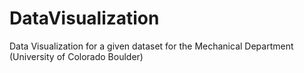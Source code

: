 # DataVisualization
Data Visualization for a given dataset for the Mechanical Department (University of Colorado Boulder)
